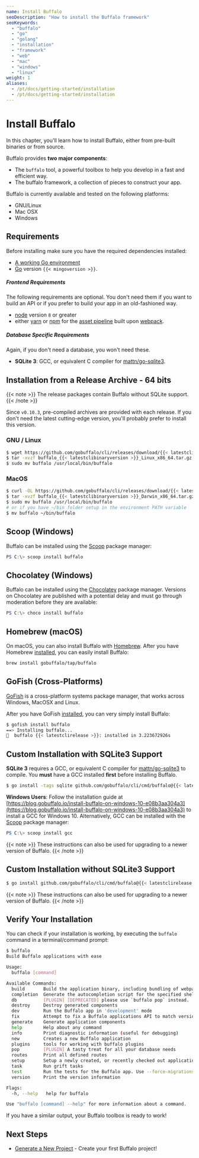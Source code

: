 ```yaml
---
name: Install Buffalo
seoDescription: "How to install the Buffalo framework"
seoKeywords: 
  - "buffalo"
  - "go"
  - "golang"
  - "installation"
  - "framework"
  - "web"
  - "mac"
  - "windows"
  - "linux"
weight: 1
aliases:
  - /pt/docs/getting-started/installation
  - /pt/docs/getting-started/installation
---
```


# Install Buffalo

In this chapter, you'll learn how to install Buffalo, either from pre-built binaries or from source.

Buffalo provides **two major components**:
* The `buffalo` tool, a powerful toolbox to help you develop in a fast and efficient way.
* The buffalo framework, a collection of pieces to construct your app.

Buffalo is currently available and tested on the following platforms:
* GNU/Linux
* Mac OSX
* Windows

## Requirements

Before installing make sure you have the required dependencies installed:

* [A working Go environment](http://gopherguides.com/before-you-come-to-class)
* [Go](https://golang.org) version `{{< mingoversion >}}`.

##### Frontend Requirements

The following requirements are optional. You don't need them if you want to build an API or if you prefer to build your app in an old-fashioned way.

* [node](https://github.com/nodejs/node) version `8` or greater
* either [yarn](https://yarnpkg.com/en/) or [npm](https://github.com/npm/npm) for the [asset pipeline](/documentation/frontend-layer/assets) built upon [webpack](https://github.com/webpack/webpack).

##### Database Specific Requirements

Again, if you don't need a database, you won't need these.

* **SQLite 3**: GCC, or equivalent C compiler for [mattn/go-sqlite3](https://github.com/mattn/go-sqlite3).

## Installation from a Release Archive - 64 bits

{{< note >}}
The release packages contain Buffalo without SQLite support.
{{< /note >}}

Since `v0.10.3`, pre-compiled archives are provided with each release. If you don't need the latest cutting-edge version, you'll probably prefer to install this version.

### GNU / Linux

```sh
$ wget https://github.com/gobuffalo/cli/releases/download/{{< latestclirelease >}}/buffalo_{{< latestclibinaryversion >}}_Linux_x86_64.tar.gz
$ tar -xvzf buffalo_{{< latestclibinaryversion >}}_Linux_x86_64.tar.gz
$ sudo mv buffalo /usr/local/bin/buffalo
```

### MacOS

```sh
$ curl -OL https://github.com/gobuffalo/cli/releases/download/{{< latestclirelease >}}/buffalo_{{< latestclibinaryversion >}}_Darwin_x86_64.tar.gz
$ tar -xvzf buffalo_{{< latestclibinaryversion >}}_Darwin_x86_64.tar.gz
$ sudo mv buffalo /usr/local/bin/buffalo
# or if you have ~/bin folder setup in the environment PATH variable
$ mv buffalo ~/bin/buffalo
```

## Scoop (Windows)
Buffalo can be installed using the [Scoop](http://scoop.sh/) package manager:

```powershell
PS C:\> scoop install buffalo
```

## Chocolatey (Windows)
Buffalo can be installed using the [Chocolatey](https://chocolatey.org/packages/buffalo) package manager. Versions on Chocolatey are published with a potential delay and must go through moderation before they are available:

```powershell
PS C:\> choco install buffalo
```

## Homebrew (macOS)

On macOS, you can also install Buffalo with [Homebrew](https://brew.sh/). After you have Homebrew [installed](https://docs.brew.sh/Installation), you can easily install Buffalo:

```sh
brew install gobuffalo/tap/buffalo
```

## GoFish (Cross-Platforms)

[GoFish](https://gofi.sh/index.html) is a cross-platform systems package manager, that works across Windows, MacOSX and Linux.

After you have GoFish [installed](https://gofi.sh/index.html#install), you can very simply install Buffalo:

```sh
$ gofish install buffalo
==> Installing buffalo...
🐠  buffalo {{< latestclirelease >}}: installed in 3.223672926s
```

## Custom Installation **with** SQLite3 Support

**SQLite 3** requires a GCC, or equivalent C compiler for [mattn/go-sqlite3](https://github.com/mattn/go-sqlite3) to compile. You **must** have a GCC installed **first** before installing Buffalo.

```sh
$ go install -tags sqlite github.com/gobuffalo/cli/cmd/buffalo@{{< latestclirelease >}}
```

**Windows Users**: Follow the installation guide at [https://blog.gobuffalo.io/install-buffalo-on-windows-10-e08b3aa304a3](https://blog.gobuffalo.io/install-buffalo-on-windows-10-e08b3aa304a3) to install a GCC for Windows 10. Alternatively, GCC can be installed with the [Scoop](http://scoop.sh/) package manager:

```powershell
PS C:\> scoop install gcc
```

{{< note >}}
These instructions can also be used for upgrading to a newer version of Buffalo.
{{< /note >}}

## Custom Installation **without** SQLite3 Support

```sh
$ go install github.com/gobuffalo/cli/cmd/buffalo@{{< latestclirelease >}}
```

{{< note >}}
These instructions can also be used for upgrading to a newer version of Buffalo.
{{< /note >}}

## Verify Your Installation

You can check if your installation is working, by executing the `buffalo` command in a terminal/command prompt:

```sh
$ buffalo
Build Buffalo applications with ease

Usage:
  buffalo [command]

Available Commands:
  build       Build the application binary, including bundling of webpack assets
  completion  Generate the autocompletion script for the specified shell
  db          [PLUGIN] [DEPRECATED] please use `buffalo pop` instead.
  destroy     Destroy generated components
  dev         Run the Buffalo app in 'development' mode
  fix         Attempt to fix a Buffalo applications API to match version v0.18.6
  generate    Generate application components
  help        Help about any command
  info        Print diagnostic information (useful for debugging)
  new         Creates a new Buffalo application
  plugins     tools for working with buffalo plugins
  pop         [PLUGIN] A tasty treat for all your database needs
  routes      Print all defined routes
  setup       Setup a newly created, or recently checked out application.
  task        Run grift tasks
  test        Run the tests for the Buffalo app. Use --force-migrations to skip schema load.
  version     Print the version information

Flags:
  -h, --help   help for buffalo

Use "buffalo [command] --help" for more information about a command.
```

If you have a similar output, your Buffalo toolbox is ready to work!

## Next Steps

* [Generate a New Project](/documentation/getting_started/new-project) - Create your first Buffalo project!

